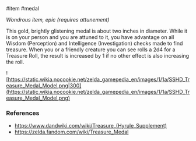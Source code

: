  #item #medal 

_Wondrous item, epic (requires attunement)_

This gold, brightly glistening medal is about two inches in diameter. While it is on your person and you are attuned to it, you have advantage on all Wisdom (Perception) and Intelligence (Investigation) checks made to find treasure. When you or a friendly creature you can see rolls a 2d4 for a Treasure Roll, the result is increased by 1 if no other effect is also increasing the roll.

![https://static.wikia.nocookie.net/zelda_gamepedia_en/images/1/1a/SSHD_Treasure_Medal_Model.png|300](https://static.wikia.nocookie.net/zelda_gamepedia_en/images/1/1a/SSHD_Treasure_Medal_Model.png)

### References

* https://www.dandwiki.com/wiki/Treasure_(Hyrule_Supplement)
* https://zelda.fandom.com/wiki/Treasure_Medal
